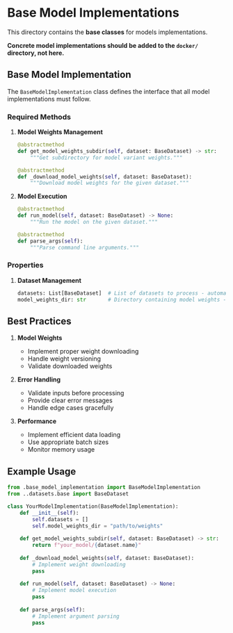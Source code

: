# Base Model Implementations

This directory contains the **base classes** for models implementations.

**Concrete model implementations should be added to the `docker/` directory, not here.**

## Base Model Implementation

The `BaseModelImplementation` class defines the interface that all model implementations must follow.

### Required Methods

1. **Model Weights Management**
   ```python
   @abstractmethod
   def get_model_weights_subdir(self, dataset: BaseDataset) -> str:
       """Get subdirectory for model variant weights."""
   
   @abstractmethod
   def _download_model_weights(self, dataset: BaseDataset):
       """Download model weights for the given dataset."""
   ```

2. **Model Execution**
   ```python
   @abstractmethod
   def run_model(self, dataset: BaseDataset) -> None:
       """Run the model on the given dataset."""
   
   @abstractmethod
   def parse_args(self):
       """Parse command line arguments."""
   ```

### Properties

1. **Dataset Management**
   ```python
   datasets: List[BaseDataset]  # List of datasets to process - automatically populated by the inference boilerplate
   model_weights_dir: str       # Directory containing model weights - automatically set by model caching boilerplate
   ```

## Best Practices

1. **Model Weights**
   - Implement proper weight downloading
   - Handle weight versioning
   - Validate downloaded weights

2. **Error Handling**
   - Validate inputs before processing
   - Provide clear error messages
   - Handle edge cases gracefully

3. **Performance**
   - Implement efficient data loading
   - Use appropriate batch sizes
   - Monitor memory usage

## Example Usage

```python
from .base_model_implementation import BaseModelImplementation
from ..datasets.base import BaseDataset

class YourModelImplementation(BaseModelImplementation):
    def __init__(self):
        self.datasets = []
        self.model_weights_dir = "path/to/weights"
    
    def get_model_weights_subdir(self, dataset: BaseDataset) -> str:
        return f"your_model/{dataset.name}"
    
    def _download_model_weights(self, dataset: BaseDataset):
        # Implement weight downloading
        pass
    
    def run_model(self, dataset: BaseDataset) -> None:
        # Implement model execution
        pass
    
    def parse_args(self):
        # Implement argument parsing
        pass
```
